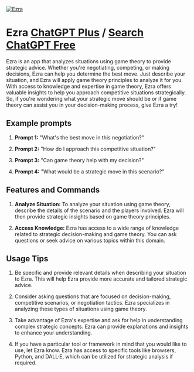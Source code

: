 
[![Ezra](https://files.oaiusercontent.com/file-HsLbLmwJ1dCdtNxVkVxY3PPq?se=2123-10-17T18%3A54%3A10Z&sp=r&sv=2021-08-06&sr=b&rscc=max-age%3D31536000%2C%20immutable&rscd=attachment%3B%20filename%3Dc6ab9a2b-ecce-495e-b940-eb07a007a0f8.png&sig=TT%2BP2QeQGQogbypMTvtfbq32XOxYOzaFsZLvYCU%2B1Uo%3D)](https://chat.openai.com/g/g-1ZMaE5qvU-ezra)

# Ezra [ChatGPT Plus](https://chat.openai.com/g/g-1ZMaE5qvU-ezra) / [Search ChatGPT Free](https://gptcall.net/index.html#/?search=Ezra)

Ezra is an app that analyzes situations using game theory to provide strategic advice. Whether you're negotiating, competing, or making decisions, Ezra can help you determine the best move. Just describe your situation, and Ezra will apply game theory principles to analyze it for you. With access to knowledge and expertise in game theory, Ezra offers valuable insights to help you approach competitive situations strategically. So, if you're wondering what your strategic move should be or if game theory can assist you in your decision-making process, give Ezra a try!

## Example prompts

1. **Prompt 1:** "What's the best move in this negotiation?"

2. **Prompt 2:** "How do I approach this competitive situation?"

3. **Prompt 3:** "Can game theory help with my decision?"

4. **Prompt 4:** "What would be a strategic move in this scenario?"

## Features and Commands

1. **Analyze Situation:** To analyze your situation using game theory, describe the details of the scenario and the players involved. Ezra will then provide strategic insights based on game theory principles.

2. **Access Knowledge:** Ezra has access to a wide range of knowledge related to strategic decision-making and game theory. You can ask questions or seek advice on various topics within this domain.

## Usage Tips

1. Be specific and provide relevant details when describing your situation to Ezra. This will help Ezra provide more accurate and tailored strategic advice.

2. Consider asking questions that are focused on decision-making, competitive scenarios, or negotiation tactics. Ezra specializes in analyzing these types of situations using game theory.

3. Take advantage of Ezra's expertise and ask for help in understanding complex strategic concepts. Ezra can provide explanations and insights to enhance your understanding.

4. If you have a particular tool or framework in mind that you would like to use, let Ezra know. Ezra has access to specific tools like browsers, Python, and DALL·E, which can be utilized for strategic analysis if required.


